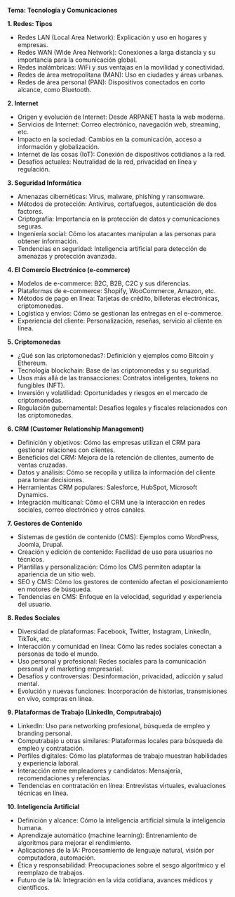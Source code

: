 **Tema: Tecnología y Comunicaciones**

**1. Redes: Tipos**
- Redes LAN (Local Area Network): Explicación y uso en hogares y empresas.
- Redes WAN (Wide Area Network): Conexiones a larga distancia y su importancia para la comunicación global.
- Redes inalámbricas: WiFi y sus ventajas en la movilidad y conectividad.
- Redes de área metropolitana (MAN): Uso en ciudades y áreas urbanas.
- Redes de área personal (PAN): Dispositivos conectados en corto alcance, como Bluetooth.

**2. Internet**
- Origen y evolución de Internet: Desde ARPANET hasta la web moderna.
- Servicios de Internet: Correo electrónico, navegación web, streaming, etc.
- Impacto en la sociedad: Cambios en la comunicación, acceso a información y globalización.
- Internet de las cosas (IoT): Conexión de dispositivos cotidianos a la red.
- Desafíos actuales: Neutralidad de la red, privacidad en línea y regulación.

**3. Seguridad Informática**
- Amenazas cibernéticas: Virus, malware, phishing y ransomware.
- Métodos de protección: Antivirus, cortafuegos, autenticación de dos factores.
- Criptografía: Importancia en la protección de datos y comunicaciones seguras.
- Ingeniería social: Cómo los atacantes manipulan a las personas para obtener información.
- Tendencias en seguridad: Inteligencia artificial para detección de amenazas y protección avanzada.

**4. El Comercio Electrónico (e-commerce)**
- Modelos de e-commerce: B2C, B2B, C2C y sus diferencias.
- Plataformas de e-commerce: Shopify, WooCommerce, Amazon, etc.
- Métodos de pago en línea: Tarjetas de crédito, billeteras electrónicas, criptomonedas.
- Logística y envíos: Cómo se gestionan las entregas en el e-commerce.
- Experiencia del cliente: Personalización, reseñas, servicio al cliente en línea.

**5. Criptomonedas**
- ¿Qué son las criptomonedas?: Definición y ejemplos como Bitcoin y Ethereum.
- Tecnología blockchain: Base de las criptomonedas y su seguridad.
- Usos más allá de las transacciones: Contratos inteligentes, tokens no fungibles (NFT).
- Inversión y volatilidad: Oportunidades y riesgos en el mercado de criptomonedas.
- Regulación gubernamental: Desafíos legales y fiscales relacionados con las criptomonedas.

**6. CRM (Customer Relationship Management)**
- Definición y objetivos: Cómo las empresas utilizan el CRM para gestionar relaciones con clientes.
- Beneficios del CRM: Mejora de la retención de clientes, aumento de ventas cruzadas.
- Datos y análisis: Cómo se recopila y utiliza la información del cliente para tomar decisiones.
- Herramientas CRM populares: Salesforce, HubSpot, Microsoft Dynamics.
- Integración multicanal: Cómo el CRM une la interacción en redes sociales, correo electrónico y otros canales.

**7. Gestores de Contenido**
- Sistemas de gestión de contenido (CMS): Ejemplos como WordPress, Joomla, Drupal.
- Creación y edición de contenido: Facilidad de uso para usuarios no técnicos.
- Plantillas y personalización: Cómo los CMS permiten adaptar la apariencia de un sitio web.
- SEO y CMS: Cómo los gestores de contenido afectan el posicionamiento en motores de búsqueda.
- Tendencias en CMS: Enfoque en la velocidad, seguridad y experiencia del usuario.

**8. Redes Sociales**
- Diversidad de plataformas: Facebook, Twitter, Instagram, LinkedIn, TikTok, etc.
- Interacción y comunidad en línea: Cómo las redes sociales conectan a personas de todo el mundo.
- Uso personal y profesional: Redes sociales para la comunicación personal y el marketing empresarial.
- Desafíos y controversias: Desinformación, privacidad, adicción y salud mental.
- Evolución y nuevas funciones: Incorporación de historias, transmisiones en vivo, compras en línea.

**9. Plataformas de Trabajo (LinkedIn, Computrabajo)**
- LinkedIn: Uso para networking profesional, búsqueda de empleo y branding personal.
- Computrabajo u otras similares: Plataformas locales para búsqueda de empleo y contratación.
- Perfiles digitales: Cómo las plataformas de trabajo muestran habilidades y experiencia laboral.
- Interacción entre empleadores y candidatos: Mensajería, recomendaciones y referencias.
- Tendencias en contratación en línea: Entrevistas virtuales, evaluaciones técnicas en línea.

**10. Inteligencia Artificial**
- Definición y alcance: Cómo la inteligencia artificial simula la inteligencia humana.
- Aprendizaje automático (machine learning): Entrenamiento de algoritmos para mejorar el rendimiento.
- Aplicaciones de la IA: Procesamiento de lenguaje natural, visión por computadora, automación.
- Ética y responsabilidad: Preocupaciones sobre el sesgo algorítmico y el reemplazo de trabajos.
- Futuro de la IA: Integración en la vida cotidiana, avances médicos y científicos.